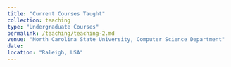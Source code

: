 ```yaml
---
title: "Current Courses Taught"
collection: teaching
type: "Undergraduate Courses"
permalink: /teaching/teaching-2.md
venue: "North Carolina State University, Computer Science Department"
date: 
location: "Raleigh, USA"
---
```

